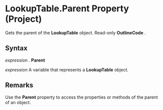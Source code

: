 
# LookupTable.Parent Property (Project)

Gets the parent of the  **LookupTable** object. Read-only **OutlineCode** .


## Syntax

 _expression_ . **Parent**

 _expression_ A variable that represents a **LookupTable** object.


## Remarks

Use the  **Parent** property to access the properties or methods of the parent of an object.

